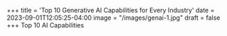 +++
title = 'Top 10 Generative AI Capabilities for Every Industry'
date = 2023-09-01T12:05:25-04:00
image = "/images/genai-1.jpg"
draft = false
+++
Top 10 AI Capabilities

